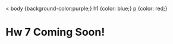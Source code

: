 < body {background-color:purple;} h1 {color: blue;} p {color: red;}

Hw 7 Coming Soon!
=================